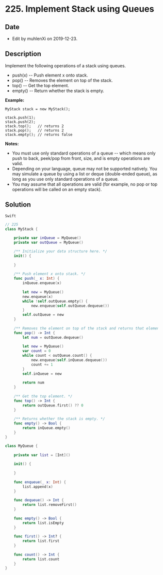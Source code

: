 # 225. Implement Stack using Queues

## Date

- Edit by muhlenXi on 2019-12-23.

## Description

Implement the following operations of a stack using queues.

- push(x) -- Push element x onto stack.
- pop() -- Removes the element on top of the stack.
- top() -- Get the top element.
- empty() -- Return whether the stack is empty.


**Example:**

```
MyStack stack = new MyStack();

stack.push(1);
stack.push(2);  
stack.top();   // returns 2
stack.pop();   // returns 2
stack.empty(); // returns false

```

**Notes:**

- You must use only standard operations of a queue -- which means only push to back, peek/pop from front, size, and is empty operations are valid.
- Depending on your language, queue may not be supported natively. You may simulate a queue by using a list or deque (double-ended queue), as long as you use only standard operations of a queue.
- You may assume that all operations are valid (for example, no pop or top operations will be called on an empty stack).


## Solution

`Swift`

```swift
// 225
class MyStack {
    
    private var inQueue = MyQueue()
    private var outQueue = MyQueue()

    /** Initialize your data structure here. */
    init() {
        
    }
    
    /** Push element x onto stack. */
    func push(_ x: Int) {
        inQueue.enqueue(x)
        
        let new = MyQueue()
        new.enqueue(x)
        while !self.outQueue.empty() {
            new.enqueue(self.outQueue.dequeue())
        }
        self.outQueue = new
    }
    
    /** Removes the element on top of the stack and returns that element. */
    func pop() -> Int {
        let num = outQueue.dequeue()
        
        let new = MyQueue()
        var count = 0
        while count < outQueue.count() {
            new.enqueue(self.inQueue.dequeue())
            count += 1
        }
        self.inQueue = new
        
        return num
    }
    
    /** Get the top element. */
    func top() -> Int {
        return outQueue.first() ?? 0
    }
    
    /** Returns whether the stack is empty. */
    func empty() -> Bool {
        return inQueue.empty()
    }
}

class MyQueue {
    
    private var list = [Int]()
    
    init() {
        
    }
    
    func enqueue(_ x: Int) {
        list.append(x)
    }
    
    func dequeue() -> Int {
        return list.removeFirst()
    }
    
    func empty() -> Bool {
        return list.isEmpty
    }
    
    func first() -> Int? {
        return list.first
    }
    
    func count() -> Int {
        return list.count
    }
}

```